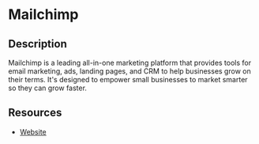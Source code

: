 # Mailchimp
## Description
Mailchimp is a leading all-in-one marketing platform that provides tools for email marketing, ads, landing pages, and CRM to help businesses grow on their terms. It's designed to empower small businesses to market smarter so they can grow faster.

## Resources
* [Website](mailchimp.com)
